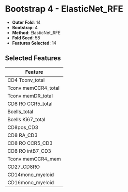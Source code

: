 # Bootstrap 4 - ElasticNet_RFE

- **Outer Fold**: 14
- **Bootstrap**: 4
- **Method**: ElasticNet_RFE
- **Fold Seed**: 58
- **Features Selected**: 14

## Selected Features

| Feature |
|---------|
| CD4 Tconv_total |
| Tconv memCCR4_total |
| Tconv memDR_total |
| CD8 RO CCR5_total |
| Bcells_total |
| Bcells Ki67_total |
| CD8pos_CD3 |
| CD8 RA_CD3 |
| CD8 RO CCR5_CD3 |
| CD8 RO intB7_CD3 |
| Tconv memCCR4_mem |
| CD27_CD8RO |
| CD14mono_myeloid |
| CD16mono_myeloid |
